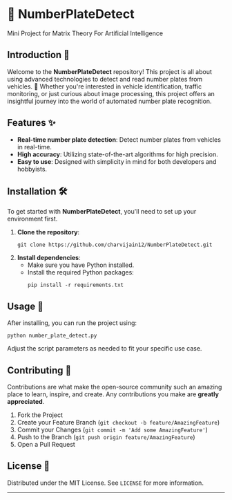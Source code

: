# 🚗 NumberPlateDetect
Mini Project for Matrix Theory For Artificial Intelligence


## Introduction 🌟

Welcome to the **NumberPlateDetect** repository! This project is all about using advanced technologies to detect and read number plates from vehicles. 🚀 Whether you're interested in vehicle identification, traffic monitoring, or just curious about image processing, this project offers an insightful journey into the world of automated number plate recognition.

## Features ✨

- **Real-time number plate detection**: Detect number plates from vehicles in real-time.
- **High accuracy**: Utilizing state-of-the-art algorithms for high precision.
- **Easy to use**: Designed with simplicity in mind for both developers and hobbyists.

## Installation 🛠️

To get started with **NumberPlateDetect**, you'll need to set up your environment first.

1. **Clone the repository**:
   ```
   git clone https://github.com/charvijain12/NumberPlateDetect.git
   ```
2. **Install dependencies**:
   - Make sure you have Python installed.
   - Install the required Python packages:
     ```
     pip install -r requirements.txt
     ```

## Usage 🚀

After installing, you can run the project using:

```
python number_plate_detect.py
```

Adjust the script parameters as needed to fit your specific use case.

## Contributing 🤝

Contributions are what make the open-source community such an amazing place to learn, inspire, and create. Any contributions you make are **greatly appreciated**.

1. Fork the Project
2. Create your Feature Branch (`git checkout -b feature/AmazingFeature`)
3. Commit your Changes (`git commit -m 'Add some AmazingFeature'`)
4. Push to the Branch (`git push origin feature/AmazingFeature`)
5. Open a Pull Request

## License 📜

Distributed under the MIT License. See `LICENSE` for more information.

---
